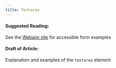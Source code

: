 ```yaml
---
title: Textarea
---
```

#### Suggested Reading:
<!-- Please add any articles you think might be helpful to read before writing the article -->
See the <a href='http://webaim.org/techniques/forms/' target='_blank' rel='nofollow'>Webaim site</a> for accessible form examples
#### Draft of Article:
<!-- Please add your working draft below in GitHub-flavored Markdown -->
Explanation and examples of the `textarea` element